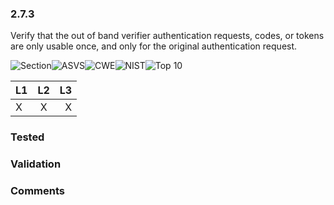 ### 2.7.3 
Verify that the out of band verifier authentication requests, codes, or tokens are only usable once, and only for the original authentication request.

![Section](https://img.shields.io/badge/V2-green.svg)![ASVS](https://img.shields.io/badge/ASVS-2.7.3-blue.svg)![CWE](https://img.shields.io/badge/CWE-287-red.svg)![NIST](https://img.shields.io/badge/NIST-5.1.3.2-important.svg)![Top 10](https://img.shields.io/badge/OWASP%20Top%20Ten%202007-A7-lightgray.svg)

| L1| L2| L3|
| --|:--:|-:|
| X | X | X |

### Tested

### Validation

### Comments

        